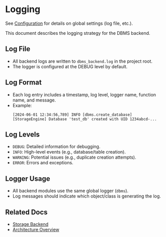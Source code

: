 # Logging

See [Configuration](configuration.md) for details on global settings (log file, etc.).

This document describes the logging strategy for the DBMS backend.

## Log File
- All backend logs are written to `dbms_backend.log` in the project root.
- The logger is configured at the DEBUG level by default.

## Log Format
- Each log entry includes a timestamp, log level, logger name, function name, and message.
- Example:
  ```
  [2024-06-01 12:34:56,789] INFO [dbms.create_database] [StorageEngine] Database 'test_db' created with UID 1234abcd-...
  ```

## Log Levels
- `DEBUG`: Detailed information for debugging.
- `INFO`: High-level events (e.g., database/table creation).
- `WARNING`: Potential issues (e.g., duplicate creation attempts).
- `ERROR`: Errors and exceptions.

## Logger Usage
- All backend modules use the same global logger (`dbms`).
- Log messages should indicate which object/class is generating the log.

## Related Docs
- [Storage Backend](./storage.md)
- [Architecture Overview](./architecture.md)
